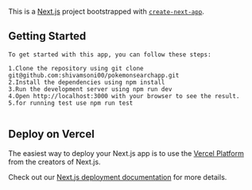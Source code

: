 This is a [Next.js](https://nextjs.org/) project bootstrapped with [`create-next-app`](https://github.com/vercel/next.js/tree/canary/packages/create-next-app).

## Getting Started

```
To get started with this app, you can follow these steps:

1.Clone the repository using git clone git@github.com:shivamsoni00/pokemonsearchapp.git
2.Install the dependencies using npm install
3.Run the development server using npm run dev
4.Open http://localhost:3000 with your browser to see the result.
5.for running test use npm run test


```


## Deploy on Vercel

The easiest way to deploy your Next.js app is to use the [Vercel Platform](https://vercel.com/new?utm_medium=default-template&filter=next.js&utm_source=create-next-app&utm_campaign=create-next-app-readme) from the creators of Next.js.

Check out our [Next.js deployment documentation](https://nextjs.org/docs/deployment) for more details.
